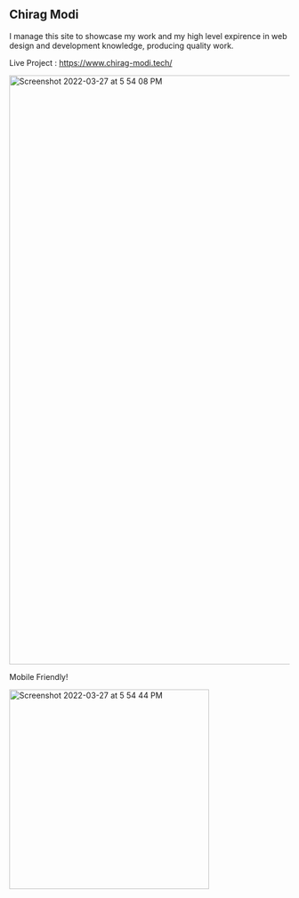 ## Chirag Modi
I manage this site to showcase my work and my high level expirence in web design and development knowledge, producing quality work.

Live Project : https://www.chirag-modi.tech/

<img width="1059" alt="Screenshot 2022-03-27 at 5 54 08 PM" src="https://user-images.githubusercontent.com/24935849/160281346-895a7a5f-08ed-454d-a585-38f25197d0d2.png">

Mobile Friendly!

<img width="359" alt="Screenshot 2022-03-27 at 5 54 44 PM" src="https://user-images.githubusercontent.com/24935849/160281349-e7f38eaa-7093-4eec-8726-bf78fcdd7cac.png">

